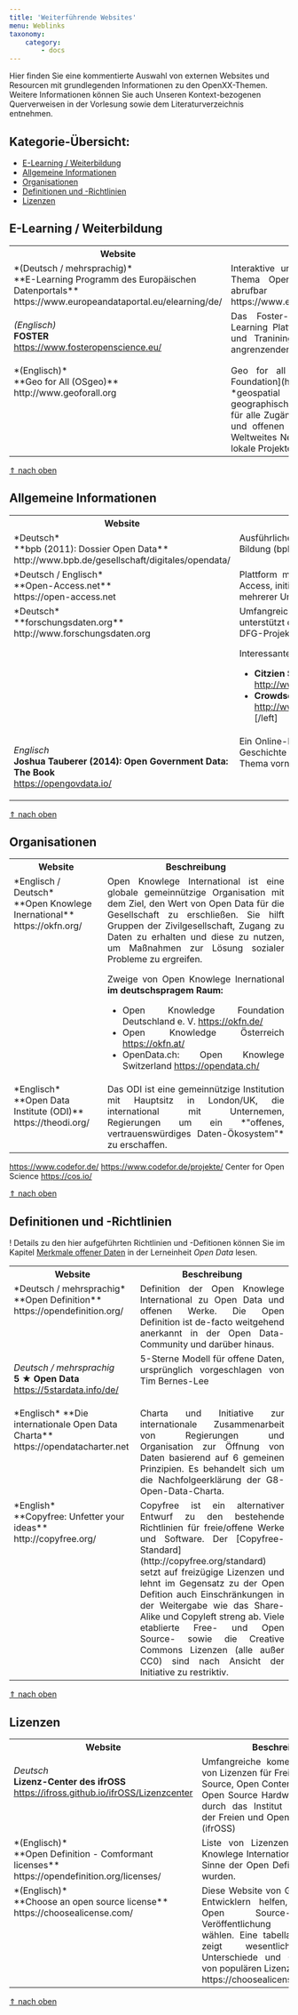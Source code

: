 ```yaml
---
title: 'Weiterführende Websites'
menu: Weblinks
taxonomy:
    category:
        - docs
---
```


Hier finden Sie eine kommentierte Auswahl von externen Websites und Resourcen mit grundlegenden Informationen zu den OpenXX-Themen. Weitere Informationen können Sie auch Unseren Kontext-bezogenen Querverweisen in der Vorlesung sowie dem Literaturverzeichnis entnehmen.

## Kategorie-Übersicht:
- [E-Learning / Weiterbildung](#e-learning-weiterbildung)
- [Allgemeine Informationen](#allgemeine-informationen)
- [Organisationen](#organisationen)
- [Definitionen und -Richtlinien](#definitionen-und-richtlinien)
- [Lizenzen](#lizenzen)

## E-Learning / Weiterbildung

<table>
<tr>
<th>Website</th>
<th>Beschreibung</th>
</tr>
<tr>
<td markdown="1">
*(Deutsch / mehrsprachig)* <br/>
**E-Learning Programm des Europäischen Datenportals** <br/>
https://www.europeandataportal.eu/elearning/de/

</td><td markdown="1">
Interaktive und mulitmediale Einführung in das Thema Open Data.
Weitere Resourcen sind abrufbar unter
https://www.europeandataportal.eu/en/resources/
</td>
</tr>
<tr><td markdown="1">

*(Englisch)* <br/>
**FOSTER** <br/>
https://www.fosteropenscience.eu/
</td><td markdown="1">
Das Foster-Portal ist eine europäische E-Learning Platform,
die offene E-Learning-Kurse und Traniningsmaterial zu Open Science
und angrenzenden Themen sammelt.
</td></tr>
<tr><td markdown="1">
*(Englisch)* <br/>
**Geo for All (OSgeo)**<br/>
http://www.geoforall.org
</td><td markdown="1">
Geo for all ist eine Initiative der [OSGeo-Foundation](https://www.osgeo.org) mit dem Ziel, *geospatial education and opportunities* (~ geographisch-räumliche Bildung und Angebote) für alle Zugänglich zu machen. Neben Webinaren und offenen Inhalten unterhält die Initiative ein Weltweites Netzwerk sogennanter Labs, die auch lokale Projekte organisieren.
</td></tr>
</table>
<a href="#">&uArr; nach oben</a>
<!--http://www.geoforall.org/
http://spatialquerylab.com/foss4g-academy-curriculum/-->

## Allgemeine Informationen
<table>
<tr>
<th>Website</th>
<th>Beschreibung</th>
</tr>
<tr><td markdown="1">
*Deutsch* <br/>
**bpb (2011): Dossier Open Data** <br/>
http://www.bpb.de/gesellschaft/digitales/opendata/
</td><td markdown="1">
Ausführliches Dossier der Bundeszentrale für Politische Bildung (bpb) zum Thema Open Data
</td></tr>
<tr>

<tr><td markdown="1">
*Deutsch / Englisch* <br/>
**Open-Access.net** <br/>
https://open-access.net
</td><td markdown="1">
Plattform mit umfassende Informationen zum Thema Open-Access, initiert im Rahmen eines DFG-Projektes in Kooperation mehrerer Universitäten in Deutschland.
</td></tr>
<tr><td markdown="1">
*Deutsch* <br/>
**forschungsdaten.org**
http://www.forschungsdaten.org
</td><td markdown="1">
Umfangreiches Wiki zum Thema Forschungsdaten, initiert und unterstützt durch mehrere wissenschaftliche Einrichtungen und DFG-Projekte.

Interessante Artikel sind z.B.
[left]
- **Citzien Science** (mit vielen Beispiel-Projekten)<br/> http://www.forschungsdaten.org/index.php/Citizen_Science
- **Crowdsourcing**<br/> http://www.forschungsdaten.org/index.php/Crowdsourcing
[/left]
</td></tr>
<td markdown="1">

*Englisch* <br/>
**Joshua Tauberer (2014): Open Government Data: The Book** <br/>https://opengovdata.io/
</td><td markdown="1">
Ein Online-Buch von ca. 196 Seiten zu den Prinzipien und der Geschichte
von Open Government Data. Es behandelt das Thema vornehmlich U.S.-Amerikanischer Sicht.

</td>
</tr>


</table>

<a href="#">&uArr; nach oben</a>

## Organisationen

<table>
<tr>
<th>Website</th>
<th>Beschreibung</th>
</tr>
<tr><td markdown="1">
*Englisch / Deutsch* <br/>
**Open Knowlege Inernational** https://okfn.org/
</td><td markdown="1">
Open Knowlege International ist eine globale gemeinnützige Organisation mit
dem Ziel, den Wert von Open Data für die Gesellschaft zu erschließen. Sie
hilft Gruppen der Zivilgesellschaft, Zugang zu Daten zu erhalten und diese
zu nutzen, um Maßnahmen zur Lösung sozialer Probleme zu ergreifen.

Zweige von Open Knowlege Inernational **im deutschspragem Raum:**

- Open Knowledge Foundation Deutschland e. V. https://okfn.de/
- Open Knowledge Österreich https://okfn.at/
- OpenData.ch: Open Knowlege Switzerland https://opendata.ch/

</td></tr>
<tr><td markdown="1">
*Englisch* <br/>
**Open Data Institute (ODI)** <br/>https://theodi.org/
</td><td markdown="1">
Das ODI ist eine gemeinnützige Institution mit Hauptsitz in London/UK,
die international mit Unternemen, Regierungen um ein
*"offenes, vertrauenswürdiges Daten-Ökosystem"* zu erschaffen.

</td></tr>

</table>

https://www.codefor.de/
https://www.codefor.de/projekte/
Center for Open Science
https://cos.io/

<a href="#">&uArr; nach oben</a>

## Definitionen und -Richtlinien

! Details zu den hier aufgeführten Richtlinien und -Defitionen können Sie im Kapitel [Merkmale offener Daten](/opendata/vorlesung/merkmale) in der Lerneinheit *Open Data* lesen.
<table>
<tr>
<th>Website</th>
<th>Beschreibung</th>
</tr>
<tr>
<td markdown="1">
*Deutsch / mehrsprachig* <br/>
**Open Definition** <br/>https://opendefinition.org/
</td><td markdown="1">
Definition der Open Knowlege International zu Open Data und offenen Werke.
Die Open Definition ist de-facto weitgehend anerkannt in der Open Data-Community und darüber hinaus.

</td></tr><tr><td markdown="1">

*Deutsch / mehrsprachig* <br/>
**5 ★ Open Data** <br/>https://5stardata.info/de/
</td><td markdown="1">
5-Sterne Modell für offene Daten, ursprünglich vorgeschlagen von Tim Bernes-Lee
</td>
</tr>
<tr><td markdown="1">
*Englisch*
**Die internationale Open Data Charta**
https://opendatacharter.net
</td><td markdown="1">
Charta und Initiative zur internationale Zusammenarbeit von Regierungen und Organisation zur Öffnung von Daten basierend auf 6 gemeinen Prinzipien. Es behandelt sich um die Nachfolgeerklärung der G8-Open-Data-Charta.
</td></tr>
</tr><tr><td markdown="1">
*English* <br/>
**Copyfree: Unfetter your ideas** <br/>http://copyfree.org/
</td><td markdown="1">
Copyfree ist ein alternativer Entwurf zu den bestehende Richtlinien für freie/offene Werke und Software. Der [Copyfree-Standard](http://copyfree.org/standard) setzt auf freizügige Lizenzen und lehnt im Gegensatz zu der Open Defition auch Einschränkungen in der Weitergabe wie das Share-Alike und Copyleft streng ab. Viele etablierte Free- und Open Source- sowie die Creative Commons Lizenzen (alle außer CC0) sind nach Ansicht der Initiative zu restriktiv.
</td>
</tr>
</table>

<a href="#">&uArr; nach oben</a>

## Lizenzen

<table>
<tr>
<th>Website</th>
<th>Beschreibung</th>
</tr>
<tr><td markdown="1">

*Deutsch*<br/>
**Lizenz-Center des ifrOSS**<br/>
https://ifross.github.io/ifrOSS/Lizenzcenter
</td><td markdown="1">
Umfangreiche komentierte Übersicht von Lizenzen für Freie Software,
Open Source, Open Content, Open Data und Open Source Hardware,
bereitgestellt durch das
Institut für Rechtsfragen der Freien und Open Source Software (ifrOSS)
</td></tr>
<tr><td markdown="1">
*(Englisch)*<br/>
**Open Definition - Comformant licenses**<br/>
https://opendefinition.org/licenses/
</td><td markdown="1">
Liste von Lizenzen, die von Open Knowlege International als *offen*
im Sinne der Open Definition ankerkannt wurden.
</td></tr>
<tr><td markdown="1">
*(Englisch)*<br/>
**Choose an open source license**<br/>
https://choosealicense.com/
</td><td markdown="1">
Diese Website von GitHub Inc. soll es Entwicklern helfen, eine passende
Open Source-Lizenz zur Veröffentlichung von Softwäre wählen. Eine tabellarische Übersicht zeigt wesentliche Merkmale,
Unterschiede und Gemeinsamkeiten von populären Lizenzen auf:<br/>
https://choosealicense.com/appendix/
</td></tr>
</table>

<a href="#">&uArr; nach oben</a>
<!--
<table>
<tr>
<th>Website</th>
<th>Beschreibung</th>
</tr>

<tr><td markdown="1">

</td><td markdown="1">

</td></tr>

</table>
-->

<style>
  tr td p{
    text-align: inherit;
    vertical-align: top;
  }

  tr td{
    vertical-align: top;
  }

  table tr td:nth-child(2) {
    text-align: justify !important;
  }
</style>
